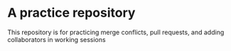 # A practice repository

This repository is for practicing merge conflicts, pull requests, and adding collaborators in working sessions
